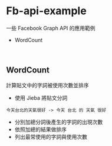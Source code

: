 # Fb-api-example
一些 Facebook Graph API 的應用範例
* WordCount
<br />

## WordCount
計算貼文中的字詞被使用次數並排序

* 使用 Jieba 將貼文分詞

```
今天台北的天氣很好 -> 今天 台北 的 天氣 很好
 ```
* 分別加總分詞後產生的字詞的出現次數
* 依照加總的結果做排序
* 列出最常使用的字詞與使用次數
